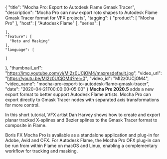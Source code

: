 {
  "title": "Mocha Pro: Export to Autodesk Flame Gmask Tracer",
  "description": "Mocha Pro can now export roto shapes to Autodesk Flame Gmask Tracer format for VFX projects",
  "tagging": {
    "product": [
      "Mocha Pro"
    ],
    "host": [
      "Autodesk Flame"
    ],
    "series": [

    ],
    "feature": [
      "Roto and Masking"
    ],
    "language": [

    ]
  },
  "thumbnail_url": "https://img.youtube.com/vi/MI2z0UCjOM4/maxresdefault.jpg",
  "video_url": "https://youtu.be/MI2z0UCjOM4?rel=0",
  "video_id": "MI2z0UCjOM4",
  "video_name": "mocha-pro-export-to-autodesk-flame-gmask-tracer",
  "date": "2020-04-21T00:00:00-05:00"
}
**Mocha Pro 2020.5** adds a new export format to better support Autodesk Flame artists. Mocha Pro can export directly to Gmask Tracer nodes with separated axis transformations for more control. 

In this short tutorial, VFX artist Dan Harvey shows how to create and export planar tracked X-splines and Bezier splines to the Gmask Tracer format to composite in Flame. 

Boris FX Mocha Pro is available as a standalone application and plug-in for Adobe, Avid and OFX. For Autodesk Flame, the Mocha Pro OFX plug-in can be run from within Flame on macOS and Linux, enabling a complementary workflow for tracking and masking.
